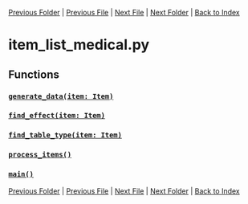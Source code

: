 [Previous Folder](../item_article.md) | [Previous File](item_list_material.md) | [Next File](item_list_memento.md) | [Next Folder](../../lists/attachment_list.md) | [Back to Index](../../../index.md)

# item_list_medical.py

## Functions

### [`generate_data(item: Item)`](https://github.com/Vaileasys/pz-wiki_parser/blob/main/scripts/items/lists/item_list_medical.py#L13)
### [`find_effect(item: Item)`](https://github.com/Vaileasys/pz-wiki_parser/blob/main/scripts/items/lists/item_list_medical.py#L51)
### [`find_table_type(item: Item)`](https://github.com/Vaileasys/pz-wiki_parser/blob/main/scripts/items/lists/item_list_medical.py#L91)
### [`process_items()`](https://github.com/Vaileasys/pz-wiki_parser/blob/main/scripts/items/lists/item_list_medical.py#L122)
### [`main()`](https://github.com/Vaileasys/pz-wiki_parser/blob/main/scripts/items/lists/item_list_medical.py#L147)


[Previous Folder](../item_article.md) | [Previous File](item_list_material.md) | [Next File](item_list_memento.md) | [Next Folder](../../lists/attachment_list.md) | [Back to Index](../../../index.md)
